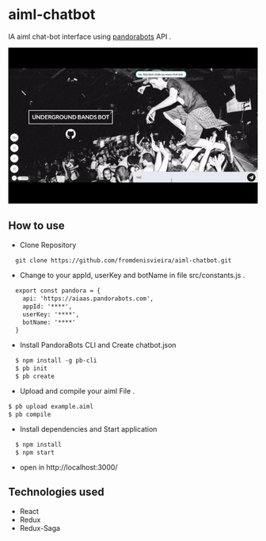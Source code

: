 # aiml-chatbot

IA aiml chat-bot interface using [pandorabots](https://www.pandorabots.com/) API .

![demo](undergroundbands.gif)

## How to use
- Clone Repository
```
  git clone https://github.com/fromdenisvieira/aiml-chatbot.git
```
- Change to your appId, userKey and botName in file  src/constants.js .
```
  export const pandora = {
    api: 'https://aiaas.pandorabots.com',
    appId: '****',
    userKey: '****',
    botName: '****'
  }
```
- Install PandoraBots CLI and Create chatbot.json
```
  $ npm install -g pb-cli
  $ pb init
  $ pb create
```
- Upload and compile your aiml File .
```
$ pb upload example.aiml
$ pb compile
```
- Install dependencies and Start application
```
  $ npm install
  $ npm start
```

- open in http://localhost:3000/

## Technologies used
- React
- Redux
- Redux-Saga
